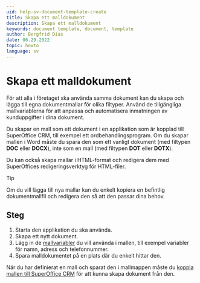 ```yaml
---
uid: help-sv-document-template-create
title: Skapa ett malldokument
description: Skapa ett malldokument
keywords: document template, document, template
author: Bergfrid Dias
date: 06.29.2022
topic: howto
language: sv
---
```


# Skapa ett malldokument

För att alla i företaget ska använda samma dokument kan du skapa och lägga till egna dokumentmallar för olika filtyper. Använd de tillgängliga mallvariablerna för att anpassa och automatisera inmatningen av kunduppgifter i dina dokument.

Du skapar en mall som ett dokument i en applikation som är kopplad till SuperOffice CRM, till exempel ett ordbehandlingsprogram. Om du skapar mallen i Word måste du spara den som ett vanligt dokument (med filtypen **DOC** eller **DOCX**), inte som en mall (med filtypen **DOT** eller **DOTX**).

Du kan också skapa mallar i HTML-format och redigera dem med SuperOffices redigeringsverktyg för HTML-filer.

> [!TIP]
> Om du vill lägga till nya mallar kan du enkelt kopiera en befintlig dokumentmallfil och redigera den så att den passar dina behov.

## Steg

1. Starta den applikation du ska använda.
2. Skapa ett nytt dokument.
3. Lägg in de [mallvariabler][1] du vill använda i mallen, till exempel variabler för namn, adress och telefonnummer.
4. Spara malldokumentet på en plats där du enkelt hittar den.

När du har definierat en mall och sparat den i mallmappen måste du [koppla mallen till SuperOffice CRM][2] för att kunna skapa dokument från den.

<!-- Referenced links -->
[1]: template-variables.md
[2]: ../admin/link-template.md

<!-- Referenced images -->
